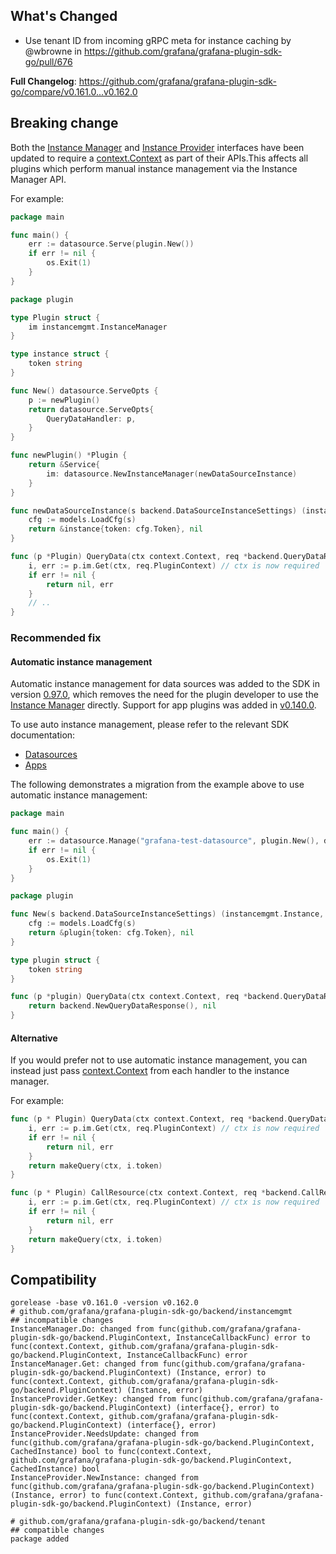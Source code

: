 ## What's Changed
* Use tenant ID from incoming gRPC meta for instance caching by @wbrowne in https://github.com/grafana/grafana-plugin-sdk-go/pull/676

**Full Changelog**: https://github.com/grafana/grafana-plugin-sdk-go/compare/v0.161.0...v0.162.0

## Breaking change
Both the [Instance Manager](https://pkg.go.dev/github.com/grafana/grafana-plugin-sdk-go@v0.161.0/backend/instancemgmt#InstanceManager) and [Instance Provider](https://pkg.go.dev/github.com/grafana/grafana-plugin-sdk-go@v0.161.0/backend/instancemgmt#InstanceProvider) interfaces have been updated to require a [context.Context](https://pkg.go.dev/context#Context) as part of their APIs.This affects all plugins which perform manual instance management via the Instance Manager API.

For example:

```go
package main

func main() {
	err := datasource.Serve(plugin.New())
	if err != nil {
		os.Exit(1)
	}
}

```

```go
package plugin

type Plugin struct {
	im instancemgmt.InstanceManager
}

type instance struct {
	token string
}

func New() datasource.ServeOpts {
	p := newPlugin()
	return datasource.ServeOpts{
		QueryDataHandler: p,
	}
}

func newPlugin() *Plugin {
	return &Service{
		im: datasource.NewInstanceManager(newDataSourceInstance)
	}
}

func newDataSourceInstance(s backend.DataSourceInstanceSettings) (instancemgmt.Instance, error) {
	cfg := models.LoadCfg(s)
	return &instance{token: cfg.Token}, nil
}

func (p *Plugin) QueryData(ctx context.Context, req *backend.QueryDataRequest) (*backend.QueryDataResponse, error) {
	i, err := p.im.Get(ctx, req.PluginContext) // ctx is now required
	if err != nil {
		return nil, err
	}
	// ..
}
```

### Recommended fix

#### Automatic instance management
Automatic instance management for data sources was added to the SDK in version [0.97.0](https://github.com/grafana/grafana-plugin-sdk-go/releases/tag/v0.97.0), which
removes the need for the plugin developer to use the [Instance Manager](https://pkg.go.dev/github.com/grafana/grafana-plugin-sdk-go@v0.161.0/backend/instancemgmt#InstanceManager) directly. Support for app plugins was added in [v0.140.0](https://github.com/grafana/grafana-plugin-sdk-go/releases/tag/v0.140.0).

To use auto instance management, please refer to the relevant SDK documentation:

- [Datasources](https://pkg.go.dev/github.com/grafana/grafana-plugin-sdk-go@v0.161.0/backend/datasource#Manage)
- [Apps](https://pkg.go.dev/github.com/grafana/grafana-plugin-sdk-go@v0.161.0/backend/app#Manage)


The following demonstrates a migration from the example above to use automatic instance management:

```go
package main

func main() {
	err := datasource.Manage("grafana-test-datasource", plugin.New(), datasource.ManageOpts{})
	if err != nil {
		os.Exit(1)
	}
}

```

```go
package plugin

func New(s backend.DataSourceInstanceSettings) (instancemgmt.Instance, error) {
	cfg := models.LoadCfg(s)
	return &plugin{token: cfg.Token}, nil
}

type plugin struct {
	token string
}

func (p *plugin) QueryData(ctx context.Context, req *backend.QueryDataRequest) (*backend.QueryDataResponse, error) {
	return backend.NewQueryDataResponse(), nil
}
```

#### Alternative
If you would prefer not to use automatic instance management, you can instead just pass [context.Context](https://pkg.go.dev/context#Context) from each handler to the instance manager.

For example:

```go
func (p * Plugin) QueryData(ctx context.Context, req *backend.QueryDataRequest) (*backend.QueryDataResponse, error) {
	i, err := p.im.Get(ctx, req.PluginContext) // ctx is now required
	if err != nil {
		return nil, err
	}
	return makeQuery(ctx, i.token)
}

func (p * Plugin) CallResource(ctx context.Context, req *backend.CallResourceRequest, sender backend.CallResourceResponseSender) error {
	i, err := p.im.Get(ctx, req.PluginContext) // ctx is now required
	if err != nil {
		return nil, err
	}
	return makeQuery(ctx, i.token)
}
```

## Compatibility
```
gorelease -base v0.161.0 -version v0.162.0
# github.com/grafana/grafana-plugin-sdk-go/backend/instancemgmt
## incompatible changes
InstanceManager.Do: changed from func(github.com/grafana/grafana-plugin-sdk-go/backend.PluginContext, InstanceCallbackFunc) error to func(context.Context, github.com/grafana/grafana-plugin-sdk-go/backend.PluginContext, InstanceCallbackFunc) error
InstanceManager.Get: changed from func(github.com/grafana/grafana-plugin-sdk-go/backend.PluginContext) (Instance, error) to func(context.Context, github.com/grafana/grafana-plugin-sdk-go/backend.PluginContext) (Instance, error)
InstanceProvider.GetKey: changed from func(github.com/grafana/grafana-plugin-sdk-go/backend.PluginContext) (interface{}, error) to func(context.Context, github.com/grafana/grafana-plugin-sdk-go/backend.PluginContext) (interface{}, error)
InstanceProvider.NeedsUpdate: changed from func(github.com/grafana/grafana-plugin-sdk-go/backend.PluginContext, CachedInstance) bool to func(context.Context, github.com/grafana/grafana-plugin-sdk-go/backend.PluginContext, CachedInstance) bool
InstanceProvider.NewInstance: changed from func(github.com/grafana/grafana-plugin-sdk-go/backend.PluginContext) (Instance, error) to func(context.Context, github.com/grafana/grafana-plugin-sdk-go/backend.PluginContext) (Instance, error)

# github.com/grafana/grafana-plugin-sdk-go/backend/tenant
## compatible changes
package added
```
